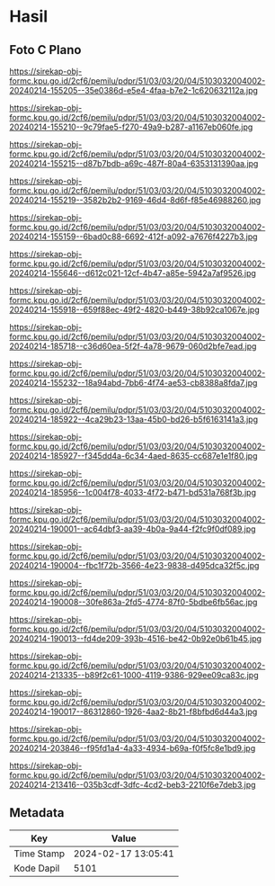 # Hasil

## Foto C Plano

https://sirekap-obj-formc.kpu.go.id/2cf6/pemilu/pdpr/51/03/03/20/04/5103032004002-20240214-155205--35e0386d-e5e4-4faa-b7e2-1c620632112a.jpg

https://sirekap-obj-formc.kpu.go.id/2cf6/pemilu/pdpr/51/03/03/20/04/5103032004002-20240214-155210--9c79fae5-f270-49a9-b287-a1167eb060fe.jpg

https://sirekap-obj-formc.kpu.go.id/2cf6/pemilu/pdpr/51/03/03/20/04/5103032004002-20240214-155215--d87b7bdb-a69c-487f-80a4-6353131390aa.jpg

https://sirekap-obj-formc.kpu.go.id/2cf6/pemilu/pdpr/51/03/03/20/04/5103032004002-20240214-155219--3582b2b2-9169-46d4-8d6f-f85e46988260.jpg

https://sirekap-obj-formc.kpu.go.id/2cf6/pemilu/pdpr/51/03/03/20/04/5103032004002-20240214-155159--6bad0c88-6692-412f-a092-a7676f4227b3.jpg

https://sirekap-obj-formc.kpu.go.id/2cf6/pemilu/pdpr/51/03/03/20/04/5103032004002-20240214-155646--d612c021-12cf-4b47-a85e-5942a7af9526.jpg

https://sirekap-obj-formc.kpu.go.id/2cf6/pemilu/pdpr/51/03/03/20/04/5103032004002-20240214-155918--659f88ec-49f2-4820-b449-38b92ca1067e.jpg

https://sirekap-obj-formc.kpu.go.id/2cf6/pemilu/pdpr/51/03/03/20/04/5103032004002-20240214-185718--c36d60ea-5f2f-4a78-9679-060d2bfe7ead.jpg

https://sirekap-obj-formc.kpu.go.id/2cf6/pemilu/pdpr/51/03/03/20/04/5103032004002-20240214-155232--18a94abd-7bb6-4f74-ae53-cb8388a8fda7.jpg

https://sirekap-obj-formc.kpu.go.id/2cf6/pemilu/pdpr/51/03/03/20/04/5103032004002-20240214-185922--4ca29b23-13aa-45b0-bd26-b5f6163141a3.jpg

https://sirekap-obj-formc.kpu.go.id/2cf6/pemilu/pdpr/51/03/03/20/04/5103032004002-20240214-185927--f345dd4a-6c34-4aed-8635-cc687e1e1f80.jpg

https://sirekap-obj-formc.kpu.go.id/2cf6/pemilu/pdpr/51/03/03/20/04/5103032004002-20240214-185956--1c004f78-4033-4f72-b471-bd531a768f3b.jpg

https://sirekap-obj-formc.kpu.go.id/2cf6/pemilu/pdpr/51/03/03/20/04/5103032004002-20240214-190001--ac64dbf3-aa39-4b0a-9a44-f2fc9f0df089.jpg

https://sirekap-obj-formc.kpu.go.id/2cf6/pemilu/pdpr/51/03/03/20/04/5103032004002-20240214-190004--fbc1f72b-3566-4e23-9838-d495dca32f5c.jpg

https://sirekap-obj-formc.kpu.go.id/2cf6/pemilu/pdpr/51/03/03/20/04/5103032004002-20240214-190008--30fe863a-2fd5-4774-87f0-5bdbe6fb56ac.jpg

https://sirekap-obj-formc.kpu.go.id/2cf6/pemilu/pdpr/51/03/03/20/04/5103032004002-20240214-190013--fd4de209-393b-4516-be42-0b92e0b61b45.jpg

https://sirekap-obj-formc.kpu.go.id/2cf6/pemilu/pdpr/51/03/03/20/04/5103032004002-20240214-213335--b89f2c61-1000-4119-9386-929ee09ca83c.jpg

https://sirekap-obj-formc.kpu.go.id/2cf6/pemilu/pdpr/51/03/03/20/04/5103032004002-20240214-190017--86312860-1926-4aa2-8b21-f8bfbd6d44a3.jpg

https://sirekap-obj-formc.kpu.go.id/2cf6/pemilu/pdpr/51/03/03/20/04/5103032004002-20240214-203846--f95fd1a4-4a33-4934-b69a-f0f5fc8e1bd9.jpg

https://sirekap-obj-formc.kpu.go.id/2cf6/pemilu/pdpr/51/03/03/20/04/5103032004002-20240214-213416--035b3cdf-3dfc-4cd2-beb3-2210f6e7deb3.jpg


## Metadata

| Key        | Value               |
| ---------- | ------------------- |
| Time Stamp | 2024-02-17 13:05:41 |
| Kode Dapil | 5101                |



